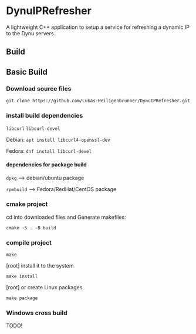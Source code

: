 # DynuIPRefresher
A lightweight C++ application to setup a service for refreshing a dynamic IP to the Dynu servers. 

## Build
## Basic Build
### Download source files

`git clone https://github.com/Lukas-Heiligenbrunner/DynuIPRefresher.git`

### install build dependencies

`libcurl`
`libcurl-devel`

Debian:
`apt install libcurl4-openssl-dev`

Fedora:
`dnf install libcurl-devel`

#### dependencies for package build
`dpkg` --> debian/ubuntu package

`rpmbuild` --> Fedora/RedHat/CentOS package

### cmake project
cd into downloaded files and Generate makefiles:

`cmake -S . -B build`

### compile project

`make`

[root] install it to the system

`make install`

[root] or create Linux packages

`make package`



### Windows cross build
TODO!
